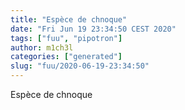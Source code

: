 ```yaml
---
title: "Espèce de chnoque"
date: "Fri Jun 19 23:34:50 CEST 2020"
tags: ["fuu", "pipotron"]
author: m1ch3l
categories: ["generated"]
slug: "fuu/2020-06-19-23:34:50"
---
```


Espèce de chnoque
